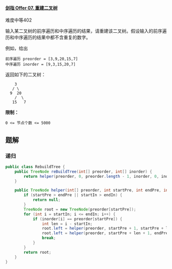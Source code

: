 #### [剑指 Offer 07. 重建二叉树](https://leetcode-cn.com/problems/zhong-jian-er-cha-shu-lcof/)

难度中等402

输入某二叉树的前序遍历和中序遍历的结果，请重建该二叉树。假设输入的前序遍历和中序遍历的结果中都不含重复的数字。

 

例如，给出

```
前序遍历 preorder = [3,9,20,15,7]
中序遍历 inorder = [9,3,15,20,7]
```

返回如下的二叉树：

```
    3
   / \
  9  20
    /  \
   15   7
```

 

**限制：**

```
0 <= 节点个数 <= 5000
```



## 题解

### 递归

```java
public class RebuildTree {
	public TreeNode reBuildTree(int[] preorder, int[] inorder) {
		return helper(preorder, 0, preorder.length - 1, inorder, 0, inorder.length - 1);
	}

	public TreeNode helper(int[] preorder, int startPre, int endPre, int[] inorder, int startIn, int endIn) {
		if (startPre > endPre || startIn > endIn) {
			return null;
		}
		TreeNode root = new TreeNode(preorder[startPre]);
		for (int i = startIn; i <= endIn; i++) {
			if (inorder[i] == preorder[startPre]) {
				int len = i - startIn;
				root.left = helper(preorder, startPre + 1, startPre + len, inorder, startIn, i - 1);
				root.left = helper(preorder, startPre + len + 1, endPre, inorder, i + 1, endIn);
				break;
			}
		}
		return root;
	}
}
```

